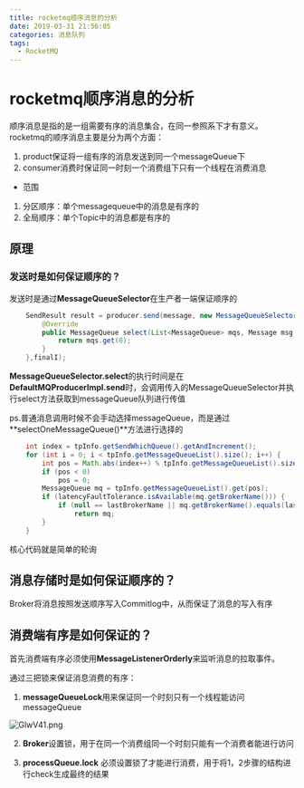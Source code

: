 ```yaml
---
title: rocketmq顺序消息的分析
date: 2019-03-31 21:56:05
categories: 消息队列
tags:
  - RocketMQ
---
```


# rocketmq顺序消息的分析
顺序消息是指的是一组需要有序的消息集合，在同一参照系下才有意义。rocketmq的顺序消息主要是分为两个方面：
1. product保证将一组有序的消息发送到同一个messageQueue下
2. consumer消费时保证同一时刻一个消费组下只有一个线程在消费消息

- 范围
1. 分区顺序：单个messagequeue中的消息是有序的
2. 全局顺序：单个Topic中的消息都是有序的


## 原理

### 发送时是如何保证顺序的？

发送时是通过**MessageQueueSelector**在生产者一端保证顺序的

```java
    SendResult result = producer.send(message, new MessageQueueSelector() {
        @Override
        public MessageQueue select(List<MessageQueue> mqs, Message msg, Object arg) {
            return mqs.get(0);
        }
    },finalI);
```

**MessageQueueSelector.select**的执行时间是在**DefaultMQProducerImpl.send**时，会调用传入的MessageQueueSelector并执行select方法获取到messageQueue队列进行传值

ps.普通消息调用时候不会手动选择messageQueue，而是通过**selectOneMessageQueue()**方法进行选择的

```java
    int index = tpInfo.getSendWhichQueue().getAndIncrement();
    for (int i = 0; i < tpInfo.getMessageQueueList().size(); i++) {
        int pos = Math.abs(index++) % tpInfo.getMessageQueueList().size();
        if (pos < 0)
            pos = 0;
        MessageQueue mq = tpInfo.getMessageQueueList().get(pos);
        if (latencyFaultTolerance.isAvailable(mq.getBrokerName())) {
            if (null == lastBrokerName || mq.getBrokerName().equals(lastBrokerName))
                return mq;
        }
    }

```
核心代码就是简单的轮询


## 消息存储时是如何保证顺序的？
Broker将消息按照发送顺序写入Commitlog中，从而保证了消息的写入有序

## 消费端有序是如何保证的？

首先消费端有序必须使用**MessageListenerOrderly**来监听消息的拉取事件。

通过三把锁来保证消息消费的有序：
1. **messageQueueLock**用来保证同一个时刻只有一个线程能访问messageQueue

![GlwV41.png](https://s1.ax1x.com/2020/04/01/GlwV41.png)

2. **Broker**设置锁，用于在同一个消费组同一个时刻只能有一个消费者能进行访问

3. **processQueue.lock** 必须设置锁了才能进行消费，用于将1，2步骤的结构进行check生成最终的结果




